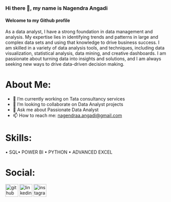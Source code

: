 ### Hi there 👋, my name is Nagendra Angadi
#### Welcome to my Github profile

As a data analyst, I have a strong foundation in data management and analysis. My expertise lies in identifying trends and patterns in large and complex data sets and using that knowledge to drive business success. I am skilled in a variety of data analysis tools, and techniques, including data visualization, statistical analysis, data mining, and creative dashboards.  I am passionate about turning data into insights and solutions, and I am always seeking new ways to drive data-driven decision making.

# About Me:
- 🔭 I’m currently working on Tata consultancy services
- 👯 I’m looking to collaborate on Data Analyst projects 
- 💬 Ask me about Passionate Data Analyst 
- 📫 How to reach me: nagendraa.angadi@gmail.com 

# Skills:
• SQL• POWER BI
• PYTHON • ADVANCED EXCEL


# Social:

[<img src='https://cdn.jsdelivr.net/npm/simple-icons@3.0.1/icons/github.svg' alt='github' height='40'>](https://github.com/https://github.com/NagendraAngadi)  [<img src='https://cdn.jsdelivr.net/npm/simple-icons@3.0.1/icons/linkedin.svg' alt='linkedin' height='40'>](https://www.linkedin.com/in/linkedin.com/in/nagendra-angadi-428b67222/)  [<img src='https://cdn.jsdelivr.net/npm/simple-icons@3.0.1/icons/instagram.svg' alt='instagram' height='40'>](https://www.instagram.com/https://www.instagram.com/im_nagendraangadi//)  



